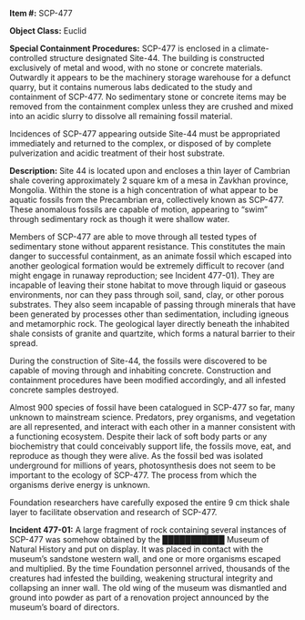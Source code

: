 **Item #:** SCP-477

**Object Class:** Euclid

**Special Containment Procedures:** SCP-477 is enclosed in a climate-controlled structure designated Site-44. The building is constructed exclusively of metal and wood, with no stone or concrete materials. Outwardly it appears to be the machinery storage warehouse for a defunct quarry, but it contains numerous labs dedicated to the study and containment of SCP-477. No sedimentary stone or concrete items may be removed from the containment complex unless they are crushed and mixed into an acidic slurry to dissolve all remaining fossil material.

Incidences of SCP-477 appearing outside Site-44 must be appropriated immediately and returned to the complex, or disposed of by complete pulverization and acidic treatment of their host substrate.

**Description:** Site 44 is located upon and encloses a thin layer of Cambrian shale covering approximately 2 square km of a mesa in Zavkhan province, Mongolia. Within the stone is a high concentration of what appear to be aquatic fossils from the Precambrian era, collectively known as SCP-477. These anomalous fossils are capable of motion, appearing to “swim” through sedimentary rock as though it were shallow water.

Members of SCP-477 are able to move through all tested types of sedimentary stone without apparent resistance. This constitutes the main danger to successful containment, as an animate fossil which escaped into another geological formation would be extremely difficult to recover (and might engage in runaway reproduction; see Incident 477-01). They are incapable of leaving their stone habitat to move through liquid or gaseous environments, nor can they pass through soil, sand, clay, or other porous substrates. They also seem incapable of passing through minerals that have been generated by processes other than sedimentation, including igneous and metamorphic rock. The geological layer directly beneath the inhabited shale consists of granite and quartzite, which forms a natural barrier to their spread.

During the construction of Site-44, the fossils were discovered to be capable of moving through and inhabiting concrete. Construction and containment procedures have been modified accordingly, and all infested concrete samples destroyed.

Almost 900 species of fossil have been catalogued in SCP-477 so far, many unknown to mainstream science. Predators, prey organisms, and vegetation are all represented, and interact with each other in a manner consistent with a functioning ecosystem. Despite their lack of soft body parts or any biochemistry that could conceivably support life, the fossils move, eat, and reproduce as though they were alive. As the fossil bed was isolated underground for millions of years, photosynthesis does not seem to be important to the ecology of SCP-477. The process from which the organisms derive energy is unknown.

Foundation researchers have carefully exposed the entire 9 cm thick shale layer to facilitate observation and research of SCP-477.

**Incident 477-01:** A large fragment of rock containing several instances of SCP-477 was somehow obtained by the ███████████ Museum of Natural History and put on display. It was placed in contact with the museum’s sandstone western wall, and one or more organisms escaped and multiplied. By the time Foundation personnel arrived, thousands of the creatures had infested the building, weakening structural integrity and collapsing an inner wall. The old wing of the museum was dismantled and ground into powder as part of a renovation project announced by the museum’s board of directors.